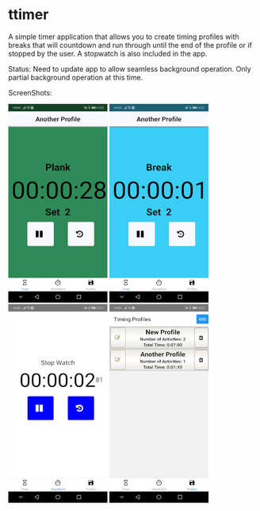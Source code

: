 # ttimer
A simple timer application that allows you to create timing profiles with breaks that will countdown and run through until the end of the profile or if stopped by the user.  A stopwatch is also included in the app.

Status: Need to update app to allow seamless background operation. Only partial background operation at this time. 


ScreenShots:


![Image Screen1](https://github.com/AShepherd50/ttimer/blob/master/android/app/src/main/assets/screen1.jpg)
![Image Screen2](https://github.com/AShepherd50/ttimer/blob/master/android/app/src/main/assets/screen2.jpg)
![Image Screen3](https://github.com/AShepherd50/ttimer/blob/master/android/app/src/main/assets/screen3.jpg)
![Image Screen4](https://github.com/AShepherd50/ttimer/blob/master/android/app/src/main/assets/screen4.jpg)

